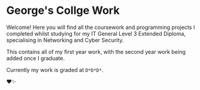# George's Collge Work
Welcome! Here you will find all the coursework and programming projects I completed whilst studying for my IT General Level 3 Extended Diploma, specialising in Networking and Cyber Security.

This contains all of my first year work, with the second year work being added once I graduate.

Currently my work is graded at `D*D*D*`.

❤️✨
